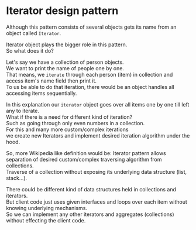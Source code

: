 # Iterator design pattern

Although this pattern consists of several objects gets its name from an object called `Iterator`.  

Iterator object plays the bigger role in this pattern.  
So what does it do?  

Let's say we have a collection of person objects.  
We want to print the name of people one by one.  
That means, we `iterate` through each person (item) in collection and access item's name field then print it.  
To us be able to do that iteration, there would be an object handles all accessing items sequentially.  

In this explanation our `iterator` object goes over all items one by one till left any to iterate.  
What if there is a need for different kind of iteration?  
Such as going through only even numbers in a collection.  
For this and many more custom/complex iterations  
we create new Iterators and implement desired iteration algorithm under the hood.

So, more Wikipedia like definition would be:
Iterator pattern allows separation of desired custom/complex traversing algorithm from collections.  
Traverse of a collection without exposing its underlying data structure (list, stack...).

There could be different kind of data structures held in collections and iterators.  
But client code just uses given interfaces and loops over each item without knowing underlying mechanisms.  
So we can implement any other iterators and aggregates (collections) without effecting the client code.

